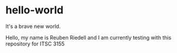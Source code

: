 # hello-world
It's a brave new world.

Hello, my name is Reuben Riedell and I am currently testing with this repository for ITSC 3155
